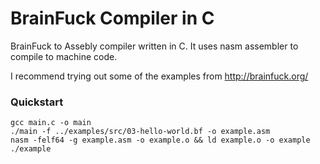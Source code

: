 # BrainFuck Compiler in C

BrainFuck to Assebly compiler written in C. It uses nasm assembler to compile
to machine code.

I recommend trying out some of the examples from <http://brainfuck.org/>

### Quickstart

```console
gcc main.c -o main
./main -f ../examples/src/03-hello-world.bf -o example.asm
nasm -felf64 -g example.asm -o example.o && ld example.o -o example
./example
```
